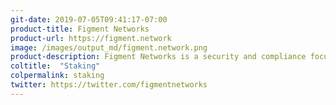 ```yaml
---
git-date: 2019-07-05T09:41:17-07:00
product-title: Figment Networks
product-url: https://figment.network
image: /images/output_md/figment.network.png
product-description: Figment Networks is a security and compliance focused staking service provider.
coltitle:  "Staking"
colpermalink: staking
twitter: https://twitter.com/figmentnetworks
---
```

